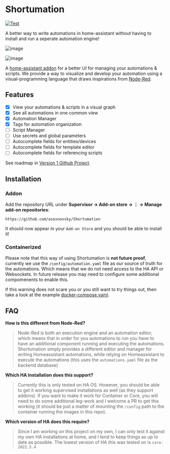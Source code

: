 # Shortumation 

[![Test](https://github.com/asosnovsky/Shortumation/actions/workflows/test.yml/badge.svg)](https://github.com/asosnovsky/Shortumation/actions/workflows/test.yml)

A better way to write automations in home-assistant without having to install and run a seperate automation engine!

![image](https://user-images.githubusercontent.com/7451445/168672575-fb19997d-fe9b-4192-96b0-733b62519797.png)

![image](https://user-images.githubusercontent.com/7451445/168672840-71ceaa8a-2bee-443e-9150-5b0f03b05d08.png)


A [home-assistant addon](https://www.home-assistant.io/addons/) for a better UI for managing your automations & scripts. We provide a way to visualize and develop your automation using a visual-programming language that draws inspirations from [Node-Red](https://nodered.org/).

## Features

- [X] View your automations & scripts in a visual graph
- [X] See all automations in one common view
- [X] Automation Manager
- [X] Tags for automation organization
- [ ] Script Manager
- [ ] Use secrets and global parameters
- [ ] Autocomplete fields for entities/devices
- [ ] Autocomplete fields for template editor 
- [ ] Autocomplete fields for referencing scripts 

See roadmap in [Version 1 Github Project](https://github.com/asosnovsky/Shortumation/projects/1).

## Installation

### Addon

Add the repository URL under **Supervisor → Add-on store → ⋮ → Manage add-on repositories**:

    https://github.com/asosnovsky/Shortumation

It should now appear in your `Add-on Store` and you should be able to install it!

### Containerized

Please note that this way of using Shortumation is **not future proof**, currently we use the `/config/automation.yaml` file as our source of truth for the automations. Which means that we do not need access to the HA API or Websockets. In future release you may need to configure some additional compomenents to enable this. 

If this warning does not scare you or you still want to try things out, then take a look at the example [docker-compose.yaml](example/containerized/docker-compose.yaml).


## FAQ

**How is this different from Node-Red?**

  > Node-Red is both an execution engine and an automation editor, which means that in order for you automations to run you have to have an additional component running and executing the automations. Shortumation simply provides a different editor and manager for writing Homeassistant automations, while relying on Homeassistant to execute the automations (this uses the `automations.yaml` file as the backend database)

**Which HA Installation does this support?**

  > Currently this is only tested on HA OS. However, you should be able to get it working supervised installations as well (as they support addons). If you want to make it work for Container or Core, you will need to do some additional leg-work and I welcome a PR to get this working (it should be just a matter of mounting the `/config` path to the container running the images in this repo).

**Which version of HA does this require?**

  > Since I am working on this project on my own, I can only test it against my own HA installations at home, and I tend to keep things as up to date as possible. The lowest version of HA this was tested on is `core-2022.5.4`
